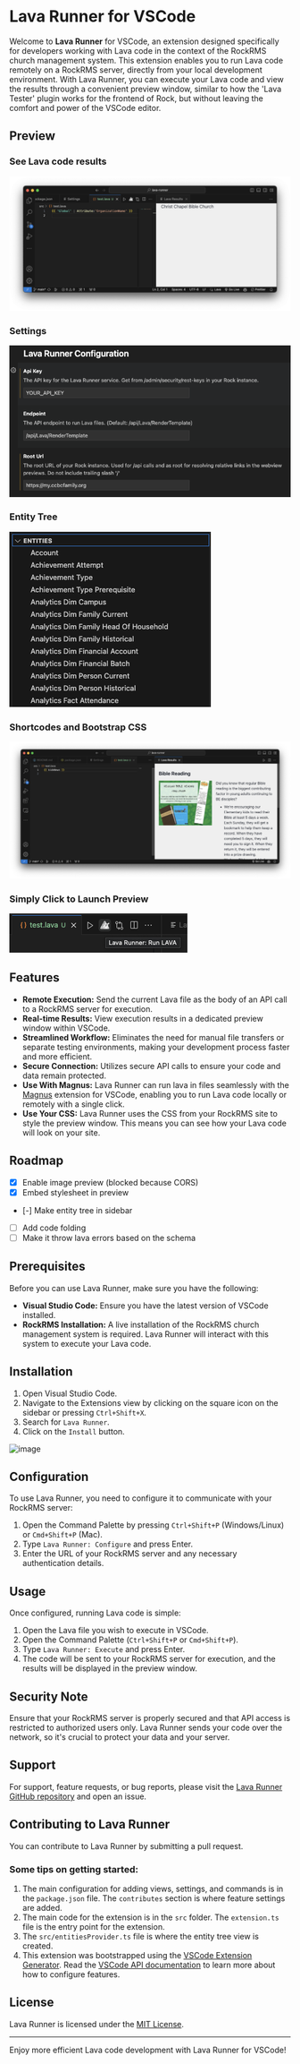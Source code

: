 # Lava Runner for VSCode

Welcome to **Lava Runner** for VSCode, an extension designed specifically for developers working with Lava code in the context of the RockRMS church management system. This extension enables you to run Lava code remotely on a RockRMS server, directly from your local development environment. With Lava Runner, you can execute your Lava code and view the results through a convenient preview window, similar to how the 'Lava Tester' plugin works for the frontend of Rock, but without leaving the comfort and power of the VSCode editor.

## Preview 
### See Lava code results
![](https://raw.githubusercontent.com/pbassham/lava-runner/master/images/preview-vars.png)

### Settings
![](https://raw.githubusercontent.com/pbassham/lava-runner/master/images/preview-settings.png)

### Entity Tree
![](https://raw.githubusercontent.com/pbassham/lava-runner/master/images/preview-entities.png)

### Shortcodes and Bootstrap CSS
![](https://raw.githubusercontent.com/pbassham/lava-runner/master/images/preview-shortcode.png)

### Simply Click to Launch Preview 
![](https://raw.githubusercontent.com/pbassham/lava-runner/master/images/preview-run-button.png)

## Features

- **Remote Execution:** Send the current Lava file as the body of an API call to a RockRMS server for execution.
- **Real-time Results:** View execution results in a dedicated preview window within VSCode.
- **Streamlined Workflow:** Eliminates the need for manual file transfers or separate testing environments, making your development process faster and more efficient.
- **Secure Connection:** Utilizes secure API calls to ensure your code and data remain protected.
- **Use With Magnus:** Lava Runner can run lava in files seamlessly with the [Magnus](https://github.com/Triumph-Tech/magnus-vscode) extension for VSCode, enabling you to run Lava code locally or remotely with a single click.
- **Use Your CSS:** Lava Runner uses the CSS from your RockRMS site to style the preview window. This means you can see how your Lava code will look on your site.

## Roadmap
- [x] Enable image preview (blocked because CORS)
- [x] Embed stylesheet in preview
- [-] Make entity tree in sidebar
- [ ] Add code folding
- [ ] Make it throw lava errors based on the schema

## Prerequisites

Before you can use Lava Runner, make sure you have the following:

- **Visual Studio Code:** Ensure you have the latest version of VSCode installed.
- **RockRMS Installation:** A live installation of the RockRMS church management system is required. Lava Runner will interact with this system to execute your Lava code.

## Installation

1. Open Visual Studio Code.
2. Navigate to the Extensions view by clicking on the square icon on the sidebar or pressing `Ctrl+Shift+X`.
3. Search for `Lava Runner`.
4. Click on the `Install` button.

![image](https://github.com/user-attachments/assets/feb6316d-bbcb-4ce4-acac-e2bfa225d166)

## Configuration

To use Lava Runner, you need to configure it to communicate with your RockRMS server:

1. Open the Command Palette by pressing `Ctrl+Shift+P` (Windows/Linux) or `Cmd+Shift+P` (Mac).
2. Type `Lava Runner: Configure` and press Enter.
3. Enter the URL of your RockRMS server and any necessary authentication details.

## Usage

Once configured, running Lava code is simple:

1. Open the Lava file you wish to execute in VSCode.
2. Open the Command Palette (`Ctrl+Shift+P` or `Cmd+Shift+P`).
3. Type `Lava Runner: Execute` and press Enter.
4. The code will be sent to your RockRMS server for execution, and the results will be displayed in the preview window.

## Security Note

Ensure that your RockRMS server is properly secured and that API access is restricted to authorized users only. Lava Runner sends your code over the network, so it's crucial to protect your data and your server.

## Support

For support, feature requests, or bug reports, please visit the [Lava Runner GitHub repository](https://github.com/pbassham/lava-runner) and open an issue.

## Contributing to Lava Runner
You can contribute to Lava Runner by submitting a pull request. 

### Some tips on getting started:
1. The main configuration for adding views, settings, and commands is in the `package.json` file. The `contributes` section is where feature settings are added.
2. The main code for the extension is in the `src` folder. The `extension.ts` file is the entry point for the extension.
3. The `src/entitiesProvider.ts` file is where the entity tree view is created.
4. This extension was bootstrapped using the [VSCode Extension Generator](https://code.visualstudio.com/api/get-started/your-first-extension). Read the [VSCode API documentation](https://code.visualstudio.com/api) to learn more about how to configure features.


## License

Lava Runner is licensed under the [MIT License](https://opensource.org/licenses/MIT).

---

Enjoy more efficient Lava code development with Lava Runner for VSCode!
